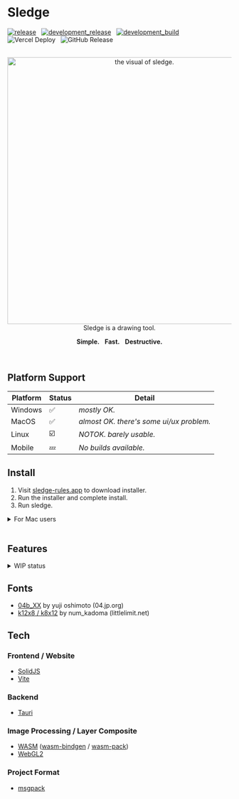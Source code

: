 # Sledge

[![release](https://github.com/sledge-pdm/sledge/actions/workflows/release.yml/badge.svg)](https://github.com/sledge-pdm/sledge/actions/workflows/release.yml)
&nbsp;
[![development_release](https://github.com/sledge-pdm/sledge/actions/workflows/development_release.yml/badge.svg)](https://github.com/sledge-pdm/sledge/actions/workflows/development_release.yml)
&nbsp;
[![development_build](https://github.com/sledge-pdm/sledge/actions/workflows/development_build.yml/badge.svg)](https://github.com/sledge-pdm/sledge/actions/workflows/development_build.yml)
&nbsp;
![Vercel Deploy](https://deploy-badge.vercel.app/vercel/sledge-gold)
&nbsp;
![GitHub Release](https://img.shields.io/github/v/release/sledge-pdm/sledge)

<div align="center">

<br>

<img src="assets/0827sledge_dark.png" alt="the visual of sledge." width=600 />

<br>
Sledge is a drawing tool.

**Simple.**&nbsp;&nbsp;&nbsp;**Fast.**&nbsp;&nbsp;&nbsp;**Destructive.**

</div>

<br>

## Platform Support

| Platform | Status                  | Detail                                   |
| -------- | ----------------------- | ---------------------------------------- |
| Windows  | :white_check_mark:      | _mostly OK._                             |
| MacOS    | :white_check_mark:      | _almost OK. there's some ui/ux problem._ |
| Linux    | :ballot_box_with_check: | _NOTOK. barely usable._                  |
| Mobile   | :zzz:                   | _No builds available._                   |

## Install

1. Visit [sledge-rules.app](https://www.sledge-rules.app/) to download installer.
2. Run the installer and complete install.
3. Run sledge.

<details>

<summary>For Mac users</summary>

MacOS will report an "App is Damaged" error when running sledge by double click.
Run command below to prevent:

```bash
xattr -rc /Applications/sledge.app
```

</details>

<br>

## Features

<details>
<summary>WIP status</summary>

| Category         | Feature               | Status | Notes                                                       |
| ---------------- | --------------------- | ------ | ----------------------------------------------------------- |
| **Interactions** | Mouse                 | ✅      |                                                             |
|                  | Pen                   | ✅      |                                                             |
|                  | Touch                 | ✅      | can only zoom/pan because it's assumed to be used with pen. |
|                  | Touchpads             | ⏳      |                                                             |
| **Tools**        | Pen, Eraser           | ✅      |                                                             |
|                  | Fill                  | ✅      |                                                             |
|                  | Color Picker          | ✅      |                                                             |
|                  | Image Pool            | ✅      | resize, transfer to layer                                   |
|                  | Selection             | ✅      | rect, auto                                                  |
|                  | Text                  | ⏳      |                                                             |
| **Composites**   | Layer Opacity         | ✅      |                                                             |
|                  | Layer Blend Mode      | ✅      | normal / multiply / linear light / etc                      |
| **Effects**      | Live Effects          | ⏳      | effects that can be chained and react to the image          |
|                  | Invert                | ✅      | invert layer's colors                                       |
|                  | Gaussian Blur         | ✅      | blur the layer                                              |
|                  | Grayscale             | ✅      | convert the layer to grayscale                              |
| **I/O**          | Basic I/O             | ✅      | load, save, import, export                                  |
|                  | SVG Export            | ✅      | vector export for small pixel art/icons (< 128x128)         |
|                  | Backup                | ⏳      | automatic backup for safe editing                           |
|                  | Clipboard             | ✅      | selection / layer                                           |
|                  | Drag and Drop         | ⏳      | images (add to pool) / project (open)                       |
|                  | Project-Level History | ✅      | you can see how it works on "history" tab!                  |
| **Others**       | Animation             | ⏳      | creating frames and output to gif, mp4                      |

</details>

## Fonts

- [04b_XX](http://www.04.jp.org) by yuji oshimoto (04.jp.org)
- [k12x8 / k8x12](https://littlelimit.net/k12x8.htm) by num_kadoma (littlelimit.net)

## Tech

### Frontend / Website

- [SolidJS](https://github.com/solidjs/solid)
- [Vite](https://github.com/vitejs/vite)

### Backend

- [Tauri](https://github.com/tauri-apps/tauri)

### Image Processing / Layer Composite

- [WASM](https://developer.mozilla.org/ja/docs/WebAssembly) ([wasm-bindgen](https://github.com/wasm-bindgen/wasm-bindgen) / [wasm-pack](https://github.com/drager/wasm-pack))
- [WebGL2](https://developer.mozilla.org/ja/docs/Web/API/WebGL_API)

### Project Format

- [msgpack](https://msgpack.org/ja.html)
